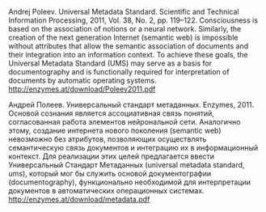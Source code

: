 Andrej Poleev. Universal Metadata Standard. Scientific and Technical Information Processing, 2011, Vol. 38, No. 2, pp. 119–122.
Consciousness is based on the association of notions or a neural network. Similarly, the creation of the next generation Internet (semantic web) is impossible without attributes that allow the semantic association of documents and their integration into an information context. To achieve these goals, the Universal Metadata Standard (UMS) may serve as a basis for documentography and is functionally required for interpretation of documents by automatic operating systems.
http://enzymes.at/download/Poleev2011.pdf

Андрей Полеев. Универсальный стандарт метаданных. Enzymes, 2011.
Основой сознания является ассоциативная связь понятий, согласованная работа элементов нейрональной сети. Аналогично этому, создание интернета нового поколения (semantic web) невозможно без атрибутов, позволяющих осуществлять семантическую связь документов и интеграцию их в информационный контекст. Для реализации этих целей предлагается ввести Универсальный Стандарт Метаданных (universal metadata standard, ums), который мог бы служить основой документографии (documentography), функционально необходимой для интерпретации документов в автоматических операционных системах.
http://enzymes.at/download/metadata.pdf
